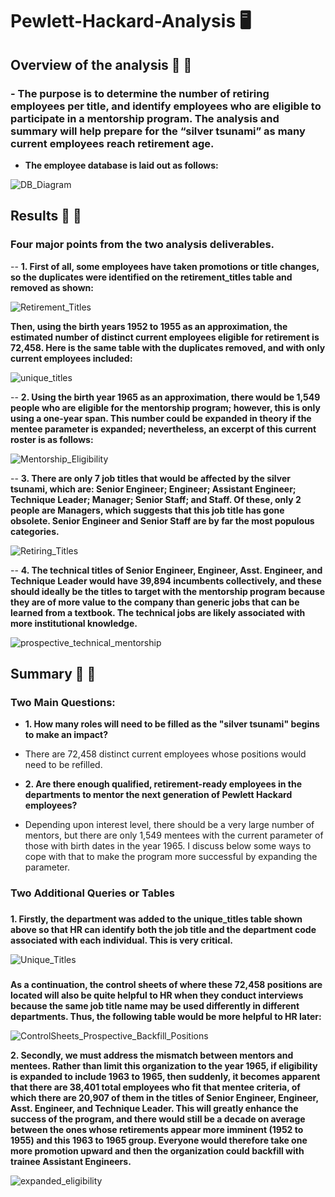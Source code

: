 # Pewlett-Hackard-Analysis :desktop_computer:

## Overview of the analysis  :older_adult:  :child:

###  - The purpose is to determine the number of retiring employees per title, and identify employees who are eligible to participate in a mentorship program. The analysis and summary will help prepare for the “silver tsunami” as many current employees reach retirement age.

- **The employee database is laid out as follows:**

![DB_Diagram](https://github.com/Super-Manda/Pewlett-Hackard-Analysis/blob/main/EmployeeDB.png)

## Results :older_man:  :boy:

### Four major points from the two analysis deliverables. 

-- **1.	First of all, some employees have taken promotions or title changes, so the duplicates were identified on the retirement_titles table and removed as shown:**

![Retirement_Titles](https://github.com/Super-Manda/Pewlett-Hackard-Analysis/blob/main/PNGs/retirement_titles_PNG.png)


**Then, using the birth years 1952 to 1955 as an approximation, the estimated number of distinct current employees eligible for retirement is 72,458.  Here is the same table with the duplicates removed, and with only current employees included:**

![unique_titles](https://github.com/Super-Manda/Pewlett-Hackard-Analysis/blob/main/PNGs/unique_titles.png)


-- **2.	Using the birth year 1965 as an approximation, there would be 1,549 people who are eligible for the mentorship program; however, this is only using a one-year span.  This number could be expanded in theory if the mentee parameter is expanded; nevertheless, an excerpt of this current roster is as follows:**

![Mentorship_Eligibility](https://github.com/Super-Manda/Pewlett-Hackard-Analysis/blob/main/PNGs/mentorship_eligibility_PNG.png)

-- **3.	There are only 7 job titles that would be affected by the silver tsunami, which are: Senior Engineer; Engineer; Assistant Engineer; Technique Leader; Manager; Senior Staff; and Staff.  Of these, only 2 people are Managers, which suggests that this job title has gone obsolete.  Senior Engineer and Senior Staff are by far the most populous categories.** 

![Retiring_Titles](https://github.com/Super-Manda/Pewlett-Hackard-Analysis/blob/main/PNGs/retiring_titles_PNG.png)


-- **4.	The technical titles of Senior Engineer, Engineer, Asst. Engineer, and Technique Leader would have 39,894 incumbents collectively, and these should ideally be the titles to target with the mentorship program because they are of more value to the company than generic jobs that can be learned from a textbook.  The technical jobs are likely associated with more institutional knowledge.** 

![prospective_technical_mentorship](https://github.com/Super-Manda/Pewlett-Hackard-Analysis/blob/main/PNGs/prospective_technical_mentors_PNG.png)

## Summary :older_woman:  :girl:

### Two Main Questions:
- **1.  How many roles will need to be filled as the "silver tsunami" begins to make an impact?**

- There are 72,458 distinct current employees whose positions would need to be refilled.


- **2.  Are there enough qualified, retirement-ready employees in the departments to mentor the next generation of Pewlett Hackard employees?**

- Depending upon interest level, there should be a very large number of mentors, but there are only 1,549 mentees with the current parameter of those with birth dates in the year 1965.  I discuss below some ways to cope with that to make the program more successful by expanding the parameter.  

### Two Additional Queries or Tables

###
**1.  Firstly, the department was added to the unique_titles table shown above so that HR can identify both the job title and the department code associated with each individual.  This is very critical.**

![Unique_Titles](https://github.com/Super-Manda/Pewlett-Hackard-Analysis/blob/main/PNGs/unique_titles_plus_department_added_PNG.png)

###
**As a continuation, the control sheets of where these 72,458 positions are located will also be quite helpful to HR when they conduct interviews because the same job title name may be used differently in different departments.  Thus, the following table would be more helpful to HR later:**

![ControlSheets_Prospective_Backfill_Positions](https://github.com/Super-Manda/Pewlett-Hackard-Analysis/blob/main/PNGs/prospective_backfill_positions_PNG.png)

**2.  Secondly, we must address the mismatch between mentors and mentees.  Rather than limit this organization to the year 1965, if eligibility is expanded to include 1963 to 1965, then suddenly, it becomes apparent that there are 38,401 total employees who fit that mentee criteria, of which there are 20,907 of them in the titles of Senior Engineer, Engineer, Asst. Engineer, and Technique Leader.  This will greatly enhance the success of the program, and there would still be a decade on average between the ones whose retirements appear more imminent (1952 to 1955) and this 1963 to 1965 group.  Everyone would therefore take one more promotion upward and then the organization could backfill with trainee Assistant Engineers.**  

![expanded_eligibility](https://github.com/Super-Manda/Pewlett-Hackard-Analysis/blob/main/PNGs/prospective_mentees_expanded_eligibility_PNG.png)
